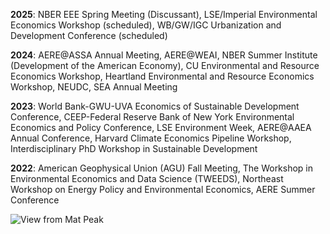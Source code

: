 **2025**: NBER EEE Spring Meeting (Discussant), LSE/Imperial Environmental Economics Workshop (scheduled), WB/GW/IGC Urbanization and Development Conference (scheduled)

**2024**: AERE@ASSA Annual Meeting, AERE@WEAI, NBER Summer Institute (Development of the American Economy), CU Environmental and Resource Economics Workshop, Heartland Environmental and Resource Economics Workshop, NEUDC, SEA Annual Meeting

**2023**: World Bank-GWU-UVA Economics of Sustainable Development Conference, CEEP-Federal Reserve Bank of New York Environmental Economics and Policy Conference, LSE Environment Week, AERE@AAEA Annual Conference, Harvard Climate Economics Pipeline Workshop, Interdisciplinary PhD Workshop in Sustainable Development

**2022**: American Geophysical Union (AGU) Fall Meeting, The Workshop in Environmental Economics and Data Science (TWEEDS), Northeast Workshop on Energy Policy and Environmental Economics, AERE Summer Conference

![View from Mat Peak](/images/matanuska.png)